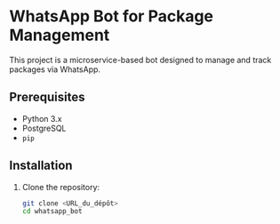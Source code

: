 # WhatsApp Bot for Package Management

This project is a microservice-based bot designed to manage and track packages via WhatsApp.

## Prerequisites
- Python 3.x
- PostgreSQL
- `pip`

## Installation
1. Clone the repository:
   ```bash
   git clone <URL_du_dépôt>
   cd whatsapp_bot
